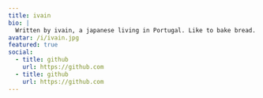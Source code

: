 ```yaml
---
title: ivain 
bio: |
  Written by ivain, a japanese living in Portugal. Like to bake bread. Also to programming
avatar: /i/ivain.jpg
featured: true
social:
  - title: github
    url: https://github.com
  - title: github
    url: https://github.com
---
```

